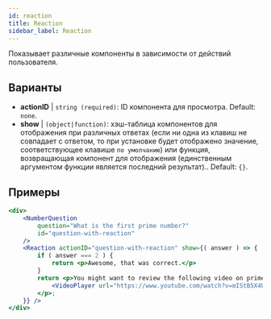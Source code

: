 ```yaml
---
id: reaction 
title: Reaction
sidebar_label: Reaction
---
```


Показывает различные компоненты в зависимости от действий пользователя.

## Варианты

* __actionID__ | `string (required)`: ID компонента для просмотра. Default: `none`.
* __show__ | `(object|function)`: хэш-таблица компонентов для отображения при различных ответах (если ни одна из клавиш не совпадает с ответом, то при установке будет отображено значение, соответствующее клавише `по умолчанию`) или функция, возвращающая компонент для отображения (единственным аргументом функции является последний результат).. Default: `{}`.


## Примеры

```jsx live
<div>
	<NumberQuestion
		question="What is the first prime number?"
		id="question-with-reaction"
	/>
	<Reaction actionID="question-with-reaction" show={( answer ) => {
		if ( answer === 2 ) {
			return <p>Awesome, that was correct.</p>
		}
		return <p>You might want to review the following video on prime numbers:
			<VideoPlayer url="https://www.youtube.com/watch?v=mIStB5X4U8M" />
		</p>;
	}} />
</div>
``` 


